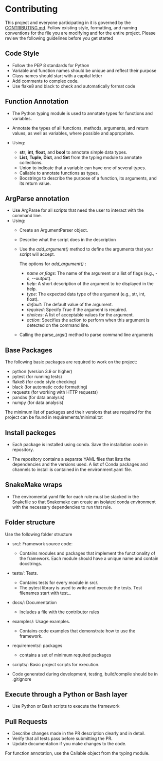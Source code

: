 # Contributing

This project and everyone participating in it is governed by the [CONTRIBUTING.md](./master/docs/CONTRIBUTING.md).
Follow existing style, formatting, and naming conventions for the file you are modifying and for the entire project.
Please review the following guidelines before you get started

## Code Style

- Follow the PEP 8 standards for Python
- Variable and function names should be unique and reflect their purpose
- Class names should start with a capital letter
- Add comments to complex code.
- Use flake8 and black to check and automatically format code

##  Function Annotation

- The Python typing module is used to annotate types for functions and variables.
- Annotate the types of all functions, methods, arguments, and return values, as well as variables, where possible and appropriate.

- Using:
  - **str**, **int**, **float**, and **bool** to annotate simple data types.
  - **List**, **Tuple**, **Dict**, and **Set** from the typing module to annotate collections.
  - Union to indicate that a variable can have one of several types.
  - Callable to annotate functions as types.
  - Вocstrings to describe the purpose of a function, its arguments, and its return value.


## ArgParse annotation

- Use ArgParse for all scripts that need the user to interact with the command line.
- Using:
  - Create an ArgumentParser object.
  - Describe what the script does in the description
  - Use the *add_argument()* method to define the arguments that your script will accept.

    The options for *add_argument()* :
    - *name or flags*: The name of the argument or a list of flags (e.g., -o, --output).
    - *help*: A short description of the argument to be displayed in the help.
    - *type*: The expected data type of the argument (e.g., str, int, float).
    - *default*: The default value of the argument.
    - *required*: Specify True if the argument is required.
    - *choices*: A list of acceptable values for the argument.
    - *action*: Specifies the action to perform when this argument is detected on the command line.
      
  - Calling the parse_args() method to parse command line arguments

## Base Packages

The following basic packages are required to work on the project: 

- python (version 3.9 or higher)
- pytest (for running tests)
- flake8 (for code style checking)
- black (for automatic code formatting)
- requests (for working with HTTP requests)
- pandas (for data analysis)
- numpy (for data analysis)

The minimum list of packages and their versions that are required for the project can be found in requirements/minimal.txt

## Install packeges 

- Each package is installed using conda. Save the installation code in repository. 

- The repository contains a separate YAML files that lists the dependencies and the versions used. A list of Conda packages and channels to install is contained in the environment.yaml file.

## SnakeMake wraps

- The enviromental.yaml file for each rule must be stacked in the Snakefile so that Snakemake can create an isolated conda environment with the necessary dependencies to run that rule.

## Folder structure

Use the following folder structure

- src/: Framework source code:
  - Contains modules and packages that implement the functionality of the framework. Each module should have a unique name and contain docstrings.

- tests/: Tests.
  - Contains tests for every module in src/.
  - The pytest library is used to write and execute the tests. Test filenames start with test_.

- docs/: Documentation
  - Includes a file with the contributor rules 

- examples/: Usage examples.
  - Contains code examples that demonstrate how to use the framework.

- requirements/: packages 
  - contains a set of minimum required packages 

- scripts/: Basic project scripts for execution.

- Code generated during development, testing, build/compile should be in .gitignore

## Execute through a Python or Bash layer

- Use Python or Bash scripts to execute the framework

## Pull Requests

- Describe changes made in the PR description clearly and in detail.
- Verify that all tests pass before submitting the PR.
- Update documentation if you make changes to the code.
  
For function annotation, use the Callable object from the typing module.



